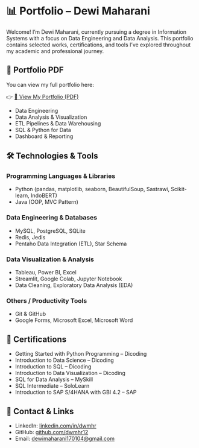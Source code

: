 # 📊 Portfolio – Dewi Maharani

Welcome! I’m Dewi Maharani, currently pursuing a degree in Information Systems with a focus on Data Engineering and Data Analysis. This portfolio contains selected works, certifications, and tools I’ve explored throughout my academic and professional journey.

## 📄 Portfolio PDF  
You can view my full portfolio here:

👉 [📂 View My Portfolio (PDF)](https://drive.google.com/file/d/1Fj8JmZzL5Xn9oqPlV9x12FEVFA-SxNvE/view?usp=sharing)

- Data Engineering  
- Data Analysis & Visualization  
- ETL Pipelines & Data Warehousing  
- SQL & Python for Data  
- Dashboard & Reporting  

## 🛠️ Technologies & Tools

### Programming Languages & Libraries
- Python (pandas, matplotlib, seaborn, BeautifulSoup, Sastrawi, Scikit-learn, IndoBERT)  
- Java (OOP, MVC Pattern)  

### Data Engineering & Databases
- MySQL, PostgreSQL, SQLite  
- Redis, Jedis  
- Pentaho Data Integration (ETL), Star Schema  

### Data Visualization & Analysis
- Tableau, Power BI, Excel  
- Streamlit, Google Colab, Jupyter Notebook  
- Data Cleaning, Exploratory Data Analysis (EDA)  

### Others / Productivity Tools
- Git & GitHub  
- Google Forms, Microsoft Excel, Microsoft Word  

## 🏅 Certifications
- Getting Started with Python Programming – Dicoding  
- Introduction to Data Science – Dicoding  
- Introduction to SQL – Dicoding  
- Introduction to Data Visualization – Dicoding  
- SQL for Data Analysis – MySkill  
- SQL Intermediate – SoloLearn  
- Introduction to SAP S/4HANA with GBI 4.2 – SAP  

## 🔗 Contact & Links
- LinkedIn: [linkedin.com/in/dwmhr](https://linkedin.com/in/dwmhr)  
- GitHub: [github.com/dwmhr12](https://github.com/dwmhr12)  
- Email: [dewimaharani170104@gmail.com](mailto:dewimaharani170104@gmail.com)

